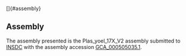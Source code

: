 []{#assembly}

Assembly
--------

The assembly presented is the Plas\_yoel\_17X\_V2 assembly submitted to
[INSDC](http://www.insdc.org) with the assembly accession
[GCA\_000505035.1](http://www.ebi.ac.uk/ena/data/view/GCA_000505035.1).
